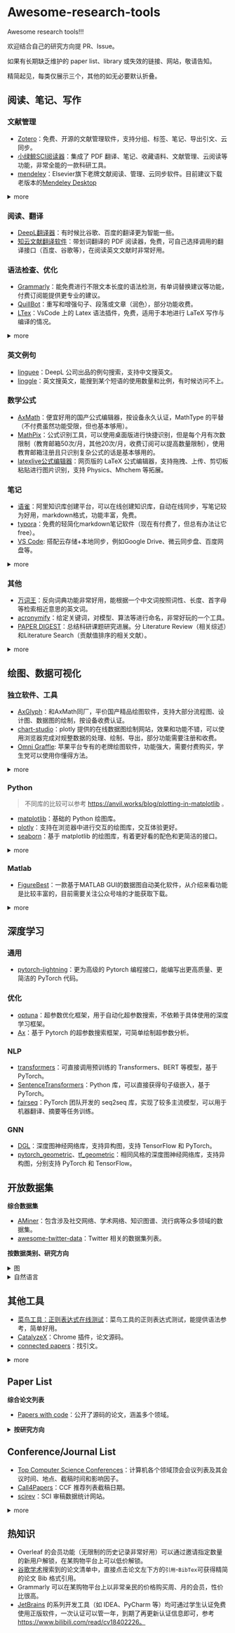 # Awesome-research-tools

Awesome research tools!!!

欢迎结合自己的研究方向提 PR、Issue。

如果有长期缺乏维护的 paper list、library 或失效的链接、网站，敬请告知。

精简起见，每类仅展示三个，其他的如无必要默认折叠。

## 阅读、笔记、写作

### 文献管理

- [Zotero](https://zotero.org/)：免费、开源的文献管理软件，支持分组、标签、笔记、导出引文、云同步。
- [小绿鲸SCI阅读器](https://www.xljsci.com)：集成了 PDF 翻译、笔记、收藏语料、文献管理、云阅读等功能，非常全能的一款科研工具。
- [mendeley](https://www.mendeley.com/)：Elsevier旗下老牌文献阅读、管理、云同步软件。目前建议下载老版本的[Mendeley Desktop](https://www.mendeley.com/reference-management/mendeley-desktop)

<details><summary>more</summary><p>

- [Juris-m](https://juris-m.github.io/)：基于开源的Zotero项目，有着更进一步的功能和对中文更好的支持。
- [papers](https://www.papersapp.com/)：待补充完善。
 
</p></details>

### 阅读、翻译

- [DeepL翻译器](https://www.deepl.com/translator)：有时候比谷歌、百度的翻译更为智能一些。
- [知云文献翻译软件](https://www.yuque.com/xtranslator/zy/gga6xa)：带划词翻译的 PDF 阅读器，免费，可自己选择调用的翻译接口（百度、谷歌等），在阅读英文文献时非常好用。


### 语法检查、优化

- [Grammarly](https://app.grammarly.com/)：能免费进行不限文本长度的语法检测，有单词替换建议等功能，付费订阅能提供更专业的建议。
- [QuillBot](https://quillbot.com/)：重写和增强句子、段落或文章（润色），部分功能收费。
- [LTex](https://marketplace.visualstudio.com/items?itemName=valentjn.vscode-ltex)：VsCode 上的 Latex 语法插件，免费，适用于本地进行 LaTeX 写作与编译的情况。

<details><summary>more</summary><p>

- [textranch](https://textranch.com/)：单次100词以内免费，能按照需求进行一部分定置。
- [grammarcheck](https://www.nounplus.net/grammarcheck/)：免费，不限文本长度，但是很简单，只能进行一些基本的语法错误检测。
- [rewriter tools](https://rewritertools.com/)：免费的文章在线微调工具，支持重写、检查、优化等，可以尝试用于降重等场景。

</p></details>

### 英文例句

- [linguee](https://cn.linguee.com)：DeepL 公司出品的例句搜索，支持中文搜英文。
- [linggle](https://linggle.com/)：英文搜英文，能搜到某个短语的使用数量和比例，有时候访问不上。

### 数学公式

- [AxMath](https://www.amyxun.com/)：便宜好用的国产公式编辑器，按设备永久认证，MathType 的平替（不付费虽然功能受限，但也基本够用）。
- [MathPix](https://mathpix.com/)：公式识别工具，可以使用桌面版进行快捷识别，但是每个月有次数限制（教育邮箱50次/月，其他20次/月，收费订阅可以提高数量限制），使用教育邮箱注册且只识别复杂公式的话是基本够用的。
- [latexlive公式编辑器](https://www.latexlive.com/home)：网页版的 LaTeX 公式编辑器，支持拖拽、上传、剪切板粘贴进行图片识别，支持 Physics、Mhchem 等拓展。


### 笔记

- [语雀](https://www.yuque.com/)：阿里知识库创建平台，可以在线创建知识库，自动在线同步，写笔记较为好用，markdown格式，功能丰富，免费。
- [typora](https://typoraio.cn/)：免费的轻简化markdown笔记软件（现在有付费了，但总有办法让它free）。
- [VS Code](https://code.visualstudio.com/): 搭配云存储+本地同步，例如Google Drive、微云同步盘、百度网盘等。
 
<details><summary>more</summary><p>

- [Gridea](https://gridea.dev/)：待完善
- [Github Page]()：待完善

</p></details>

### 其他

- [万词王](https://wantwords.thunlp.org/)：反向词典功能非常好用，能根据一个中文词按照词性、长度、首字母等检索相近意思的英文词。
- [acronymify](http://acronymify.com/search?q)：给定关键词，对模型、算法等进行命名，非常好玩的一个工具。
- [PAPER DIGEST](https://www.paperdigest.org/)：总结科研课题研究进展。分 Literature Review（相关综述）和Literature Search（贡献值排序的相关文献）。

<details><summary>more</summary><p>

- [changes](http://mirrors.ibiblio.org/CTAN/macros/latex/contrib/changes/changes.english.pdf)：用于追踪版本修订的 Latex 包，能快速地使用增加、删除、高亮、替换、备注等标注，有自带的脚本接受所有修改并移除对应的标注代码，在 Overleaf 和 TexLive 中都是自带的不必额外安装。
 
</p></details>

## 绘图、数据可视化

### 独立软件、工具
- [AxGlyph](https://www.amyxun.com/)：和AxMath同厂，平价国产精品绘图软件，支持大部分流程图、设计图、数据图的绘制，按设备收费认证。
- [chart-studio](https://chart-studio.plotly.com//)：plotly 提供的在线数据图绘制网站，效果和功能不错，可以使用浏览器完成对规整数据的处理、绘制、导出，部分功能需要注册和收费。
- [Omni Graffle](https://www.omnigroup.com/omnigraffle): 苹果平台专有的老牌绘图软件，功能强大，需要付费购买，学生党可以使用你懂得方法。

<details><summary>more</summary><p>

- [visio](https://www.microsoft.com/zh-cn/microsoft-365/visio/flowchart-software)：微软的绘图办公套件，基础功能丰富，可通过Office 365订阅使用，也可以选择2016、2019等版本买断使用。
- [graphviz](https://graphviz.org/)：经典的结构图、流程图绘制工具，同时也有对应 [Python 库](https://graphviz.readthedocs.io/en/stable/index.html)可以方便地使用 Python 进行绘制。

</p></details>

### Python 
> 不同库的比较可以参考 https://anvil.works/blog/plotting-in-matplotlib 。

- [matplotlib](https://matplotlib.org/)：基础的 Python 绘图库。
- [plotly](https://plotly.com/)：支持在浏览器中进行交互的绘图库，交互体验更好。
- [seaborn](https://seaborn.pydata.org/)：基于 matplotlib 的绘图库，有着更好看的配色和更简洁的接口。

<details><summary>more</summary><p>

- [pyecharts](https://pyecharts.org/)：基于百度前端图表库 echarts 的 Python 绘图库，可使用浏览器进行交互。
- [cmaps](https://www.ncl.ucar.edu/Document/Graphics/color_table_gallery.shtml)：包含各种 color map 的 Python 包，需要`pip install cmaps`，与 matplotlib 兼容。

</p></details>

### Matlab
- [FigureBest](https://www.bilibili.com/read/cv10958513)：一款基于MATLAB GUI的数据图自动美化软件，从介绍来看功能是比较丰富的，目前需要关注公众号啥的才能获取下载。

<details><summary>more</summary><p>

</p></details>

## 深度学习

### 通用

- [pytorch-lightning](https://www.pytorchlightning.ai/)：更为高级的 Pytorch 编程接口，能编写出更高质量、更简洁的 PyTorch 代码。

### 优化

- [optuna](optuna.org)：超参数优化框架，用于自动化超参数搜索，不依赖于具体使用的深度学习框架。
- [Ax](https://ax.dev/)：基于 Pytorch 的超参数搜索框架，可简单绘制超参数分析。

### NLP

- [transformers](https://huggingface.co/docs/transformers/index)：可直接调用预训练的 Transformers、BERT 等模型，基于 PyTorch。
- [SentenceTransformers](https://www.sbert.net)：Python 库，可以直接获得句子级嵌入，基于 PyTorch。
- [fairseq](https://github.com/pytorch/fairseq)：PyTorch 团队开发的 seq2seq 库，实现了较多主流模型，可以用于机器翻译、摘要等任务训练。

### GNN

- [DGL](https://www.dgl.ai/)：深度图神经网络库，支持异构图，支持 TensorFlow 和 PyTorch。
- [pytorch_geometric](https://www.pyg.org)、[tf_geometric](https://github.com/CrawlScript/tf_geometric)：相同风格的深度图神经网络库，支持异构图，分别支持 PyTorch 和 TensorFlow。

## 开放数据集

**综合数据集**

- [AMiner](https://www.aminer.cn/data/?nav=openData)：包含涉及社交网络、学术网络、知识图谱、流行病等众多领域的数据集。
- [awesome-twitter-data](https://github.com/shaypal5/awesome-twitter-data)：Twitter 相关的数据集列表。

**按数据类别、研究方向**

<details><summary>图</summary><p>

- [Open Academic Graph (OAG)](https://www.microsoft.com/en-us/research/project/open-academic-graph/)：微软提供的包含微软学术网络和 AMiner 中学术网络的学术网络图。
- [SNAP](http://snap.stanford.edu/data/index.html)：斯坦福大型网络数据集集合。
  

</p></details>

<details><summary>自然语言</summary><p>

- [the open parallel corpus](https://opus.nlpl.eu/)：一个网络翻译文本集合，包含的语言种类和领域都非常多。
- [Statistical Machine Translation](https://www.statmt.org/)：国际机器翻译大赛，每年都会放出很多较为权威的数据集，使用广泛，认可度高。但局限是内容几乎都是新闻领域，语系较多是印欧系语言。

</p></details>



## 其他工具

- [菜鸟工具：正则表达式在线测试](https://c.runoob.com/front-end/854/)：菜鸟工具的正则表达式测试，能提供语法参考，简单好用。
- [CatalyzeX](https://chrome.google.com/webstore/detail/aiml-papers-with-code-eve/aikkeehnlfpamidigaffhfmgbkdeheil?hl=zh-CN)：Chrome 插件，论文源码。
- [connected papers](https://www.connectedpapers.com/)：找引文。

<details><summary>more</summary><p>

- [RGB颜色值与十六进制颜色码转换工具](https://www.sioe.cn/yingyong/yanse-rgb-16/)：颜色的十六进制与 RGB 表示。
- [Dir Tree Noter](https://dir.yardtea.cc/)：列出文件夹树形结构，比较方便的目录展示工具，在写源码或项目相关的材料时用得上。
- [iconfont](https://www.iconfont.cn/)：阿里出品的图标库，有着丰富的图片和矢量格式的图标，可用于绘图、PPT制作等，目前免费。
- [GeoGebra - 数学教学软件](https://www.geogebra.org/)：简单好用的科研数学绘图工具，支持2D、3D的散点、几何、公式等绘制，但是有时候访问较慢。


</p></details>

## Paper List

**综合论文列表**

- [Papers with code](https://paperswithcode.com/)：公开了源码的论文，涵盖多个领域。

<details><summary><strong>按研究方向</strong></summary><p>

- 图强化学习：[Graph Reinforcement Learning Papers](https://github.com/SunQingYun1996/Graph-Reinforcement-Learning-Papers)。
- GNN：[Must-read papers on GNN](https://github.com/thunlp/GNNPapers)。
- 图表示学习（图嵌入）：[Must-read papers on NRL/NE](https://github.com/thunlp/NRLPapers)、[awesome-network-embedding](https://github.com/chihming/awesome-network-embedding)、[Representation-Learning-on-Heterogeneous-Graph](https://github.com/Jhy1993/Representation-Learning-on-Heterogeneous-Graph)。
- 信息传播（影响传播）预测：[Paper List of Information Diffusion Prediction](https://github.com/albertyang33/DiffusionPapers)、[Paper List of Deep Learning-based Information Diffusion Modeling](https://github.com/ChenNed/Awesome-DL-Information-Cascades-Modleing)。
- 社交网络影响力最大化：[awesome-influence-maximization-papers](https://github.com/geopanag/awesome-influence-maximization-papers)。
- 推荐系统：[Must-read papers on Recommender System](https://github.com/hongleizhang/RSPapers)。
- 机器翻译：[Machine Translation Reading List](https://github.com/THUNLP-MT/MT-Reading-List)。
- 知识蒸馏：[awesome-knowledge-distillation](https://github.com/dkozlov/awesome-knowledge-distillation)。
- 图自监督学习：[Awesome Self-Supervised Learning for Graphs](https://github.com/SXKDZ/awesome-self-supervised-learning-for-graphs)。
- 自监督学习：[awesome-self-supervised-learning](https://github.com/jason718/awesome-self-supervised-learning)。
- 图对比学习框架：[PyGCL](https://github.com/GraphCL/PyGCL)。

</p></details>

## Conference/Journal List

- [Top Computer Science Conferences](https://research.com/conference-rankings/computer-science)：计算机各个领域顶会会议列表及其会议时间、地点、截稿时间和影响因子。
- [Call4Papers](http://123.57.137.208/ccf/ccf-1.jsp)：CCF 推荐列表截稿日期。
- [scirev](https://scirev.org/reviews/nature-communications/?author_id=34152743&event_source=timeline&source=timeline&dt_dapp=1)：SCI 审稿数据统计网站。

<details><summary>more</summary><p>

- [WIKICFP](http://www.wikicfp.com/cfp/)：WikiCFP is a [semantic wiki](http://en.wikipedia.org/wiki/Semantic_wiki) for Calls For Papers in science and technology fields.
- [AI Conference Deadlines](https://aideadlin.es/?sub=ML,CV,NLP,RO,SP,DM)：关于AI会议的截稿时间汇总。


</p></details>

## 热知识

- Overleaf 的会员功能（无限制的历史记录非常好用）可以通过邀请指定数量的新用户解锁，在某购物平台上可以低价解锁。
- [谷歌学术](https://scholar.google.com/)搜索到的论文清单中，直接点击论文左下方的`引用`-`BibTex`可获得精简的论文 Bib 格式引用。
- Grammarly 可以在某购物平台上以非常亲民的价格购买周、月的会员，性价比很高。
- [JetBrains](https://jetbrains.com) 的系列开发工具（如 IDEA、PyCharm 等）均可通过学生认证免费使用正版软件，一次认证可以管一年，到期了再更新认证信息即可，参考 https://www.bilibili.com/read/cv18402226。
